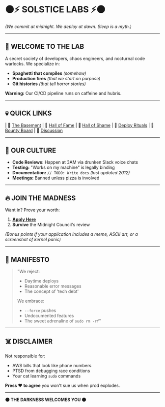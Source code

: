# **🌑⚡ SOLSTICE LABS ⚡🌑**  
*(We commit at midnight. We deploy at dawn. Sleep is a myth.)*  

---

## **🚀 WELCOME TO THE LAB**  
A secret society of developers, chaos engineers, and nocturnal code warlocks. We specialize in:  
- **Spaghetti that compiles** *(somehow)*  
- **Production fires** *(that we start on purpose)*  
- **Git histories** *(that tell horror stories)*  

**Warning:** Our CI/CD pipeline runs on caffeine and hubris.  

---

## **💀 QUICK LINKS**  
| 🔗 [The Basement](https://github.com/Solstice-Labs/The-Basement)
| 🔗 [Hall of Fame](https://github.com/Solstice-Labs/Hall-Of-Fame)
| 🔗 [Hall of Shame](https://github.com/Solstice-Labs/Hall-Of-Shame) 
| 🔗 [Deploy Rituals](https://github.com/Solstice-Labs/Solstice-Deploy-Rituals) 
| 🔗 [Bounty Board](https://github.com/Solstice-Labs/Bounty-Hunting)
| 🔗 [Discussion](https://github.com/Solstice-Labs/discussion)

---

## **🌚 OUR CULTURE**  
- **Code Reviews:** Happen at 3AM via drunken Slack voice chats  
- **Testing:** "Works on my machine" is legally binding  
- **Documentation:** `// TODO: Write docs` *(last updated 2012)*  
- **Meetings:** Banned unless pizza is involved  

---

## **🔥 JOIN THE MADNESS**  
Want in? Prove your worth:  
1. **[Apply Here](https://github.com/Solstice-Labs/How-To-Apply)**
2. **Survive** the Midnight Council's review  

*(Bonus points if your application includes a meme, ASCII art, or a screenshot of kernel panic)*  

---

## **📜 MANIFESTO**  
> "We reject:  
> - Daytime deploys  
> - Reasonable error messages  
> - The concept of 'tech debt'  
>  
> We embrace:  
> - `--force` pushes  
> - Undocumented features  
> - The sweet adrenaline of `sudo rm -rf`"  

---

## **☠️ DISCLAIMER**  
Not responsible for:  
- AWS bills that look like phone numbers  
- PTSD from debugging race conditions  
- Your cat learning `sudo` commands  

**Press ❤️ to agree** you won't sue us when prod explodes.  

--- 

**🌑 THE DARKNESS WELCOMES YOU 🌑**
